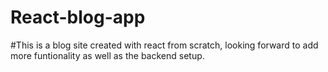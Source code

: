 # React-blog-app
#This is a blog site created with react from scratch, looking forward to add more funtionality as well as the backend setup.
